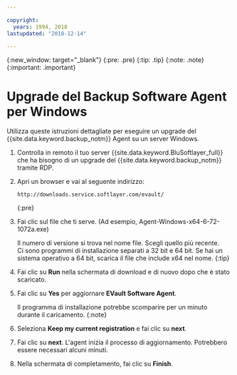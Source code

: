 ```yaml
---

copyright:
  years: 1994, 2018
lastupdated: "2018-12-14"

---
```

{:new_window: target="_blank"}
{:pre: .pre}
{:tip: .tip}
{:note: .note}
{:important: .important}

# Upgrade del Backup Software Agent per Windows

Utilizza queste istruzioni dettagliate per eseguire un upgrade del {{site.data.keyword.backup_notm}} Agent su un server Windows.

1. Controlla in remoto il tuo server {{site.data.keyword.BluSoftlayer_full}} che ha bisogno di un upgrade del {{site.data.keyword.backup_notm}} tramite RDP.
2. Apri un browser e vai al seguente indirizzo:
   ```
   http://downloads.service.softlayer.com/evault/
   ```
   {:pre}
3. Fai clic sul file che ti serve. (Ad esempio, Agent-Windows-x64-6-72-1072a.exe)

   Il numero di versione si trova nel nome file. Scegli quello più recente. <br/>Ci sono programmi di installazione separati a 32 bit e 64 bit. Se hai un sistema operativo a 64 bit, scarica il file che include x64 nel nome.
   {:tip}
4. Fai clic su **Run** nella schermata di download e di nuovo dopo che è stato scaricato.
5. Fai clic su **Yes** per aggiornare **EVault Software Agent**.

   Il programma di installazione potrebbe scomparire per un minuto durante il caricamento.
   {:note}
6. Seleziona **Keep my current registration** e fai clic su **next**.
7. Fai clic su **next**. L'agent inizia il processo di aggiornamento. Potrebbero essere necessari alcuni minuti.
8. Nella schermata di completamento, fai clic su **Finish**.
